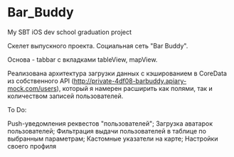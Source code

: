 # Bar_Buddy
My SBT iOS dev school graduation project


Скелет выпускного проекта.
Социальная сеть "Bar Buddy".

Основа - tabbar с вкладками tableView, mapView.

Реализована архитектура загрузки данных c кэшированием в CoreData из собственного API (http://private-4df08-barbuddy.apiary-mock.com/users), который я намерен расширить как полями, так и количеством записей пользователей.

To Do:

Push-уведомления реквестов "пользователей";
Загрузка аватарок пользователей;
Фильтрация выдачи пользователей в таблице по выбранным параметрам;
Кастомные указатели на карте;
Настройки своего профиля


